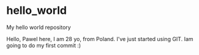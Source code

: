 # hello_world
My hello world repository

Hello, Pawel here, I am 28 yo, from Poland. I've just started using GIT. Iam going to do my first commit :)
